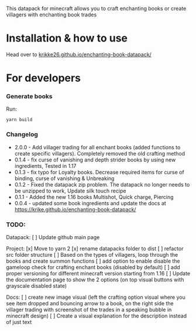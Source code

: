
This datapack for minecraft allows you to craft enchanting books or create villagers with enchanting book trades

# Installation & how to use
Head over to <a href="https://krikke26.github.io/enchanting-book-datapack/">krikke26.github.io/enchanting-book-datapack/</a>

# For developers

### Generate books

Run:
```text
yarn build
```

### Changelog

- 2.0.0 - Add villager trading for all enchant books (added functions to create specific villagers). Completely removed the old crafting method
- 0.1.4 - fix curse of vanishing and depth strider books by using new ingredients, Tested in 1.17
- 0.1.3 - fix typo for Loyalty books. Decrease required items for curse of binding, curse of vanishing & Unbreaking
- 0.1.2 - Fixed the datapack zip problem. The datapack no longer needs to be unzipped to work, Update silk touch recipe
- 0.1.1 - Added the new 1.16 books Multishot, Quick charge, Piercing
- 0.0.4 - updated some book ingredients and update the docs at https://krike.github.io/enchanting-book-datapack/﻿

### TODO:

Datapack:
[ ] Update github main page

Project:
[x] Move to yarn 2
[x] rename datapacks folder to dist
[ ] refactor src folder structure
[ ] Based on the types of villagers, loop through the books and create summon functions
[ ] add option to enable disable the gameloop check for crafting enchant books (disabled by default)
[ ] add proper versioning for different minecraft version starting from 1.16
[ ] Update the documentation page to show the 2 options (on top visual buttons with grayscale disabled state)

Docs:
[ ] create new image visual
(left the crafting option visual where you see item dropped and bouncing arrow to a book, on the right side the
villager trading with screenshot of the trades in a speaking bubble in minecraft design)
[ ] Create a visual explanation for the description instead of just text
